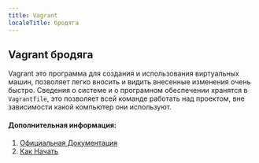 ```yaml
---
title: Vagrant 
localeTitle: бродяга
---
```

## Vagrant бродяга

Vagrant это программа для создания и использования виртуальных машин, позволяет легко вносить и видить внесенные изменения очень быстро. Сведения о системе и о програмном обеспечении хранятся в `Vagrantfile`, это позволяет всей команде работать над проектом, вне зависимости какой компьютер они используют.

#### Дополнительная информация:
1. [Официальная Документация](https://www.vagrantup.com/docs/index.html)
2. [Как Начать](https://www.vagrantup.com/intro/getting-started/index.html)
